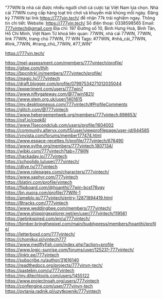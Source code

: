 "77WIN là nhà cái được nhiều người chơi cá cược tại Việt Nam lựa chọn. Nhà cái 77WIN cung cấp hàng loạt trò chơi và khuyến mãi khủng mỗi ngày. Đăng ký 77WIN tại link https://777vin.tech/ để nhận 77k trải nghiệm ngay.
Thông tin chi tiết:
Website: https://777vin.tech/
Số điện thoại: 0338598565
Email: 777vintech@gmail.com
Địa chỉ: 197 Đường số 10, Bình Hưng Hoà, Bình Tân, Hồ Chí Minh, Việt Nam
Từ khoá liên quan: 77WIN, nhà cái 77WIN, 77WIN, link 77WIN, trang chủ 77WIN, 77 WIN
Tags: #77WIN, #nhà_cái_77WIN, #link_77WIN, #trang_chủ_77WIN, #77_WIN"

		
		
		
https://777vin.tech/		
		
		
		
https://mel-assessment.com/members/777vintech/profile/		
https://gitee.com/thih		
https://bpcnitrkl.in/members/777vintech/profile/		
https://magic.ly/777vintech		
https://draft.blogger.com/profile/07997534271012035044		
https://experiment.com/users/777win7		
https://www.niftygateway.com/@77win1821/		
https://www.stem.org.uk/user/1401615		
https://my.desktopnexus.com/777vintech/#ProfileComments		
https://glitch.com/@777vintech		
https://www.hebergementweb.org/members/777vintech.698653/		
https://osf.io/cpqk8/		
https://www.11secondclub.com/users/profile/1604002		
https://community.alteryx.com/t5/user/viewprofilepage/user-id/644585		
https://vnvista.com/forums/member177474.html		
https://www.espace-recettes.fr/profile/777vintech/676490		
https://www.sythe.org/members/777vintech.1807134/		
https://wibki.com/777vintech?tab=77WIN		
https://hackaday.io/777vintech		
https://schoolido.lu/user/777vintech/		
https://dlive.tv/777vintech		
https://www.rolepages.com/characters/777vintech/		
https://www.xaphyr.com/777vintech		
https://blatini.com/profile/vintech		
https://flipboard.com/@hoanthi/77win-bcsf76vqy		
https://bn.quora.com/profile/77WIN-1		
https://ameblo.jp/777vintech/entry-12871894419.html		
https://8tracks.com/777vintech		
https://www.weddingbee.com/members/777vintech/		
https://www.shippingexplorer.net/en/user/777vintech/119561		
https://getinkspired.com/en/u/777vintech/		
https://bimber.bringthepixel.com/main/buddypress/members/hoanthi/profile/		
https://letterboxd.com/777vintech/		
https://chomikuj.pl/vintech777		
https://www.medflyfish.com/index.php?action=profile		
https://www.logic-sunrise.com/forums/user/125231-777vintech/		
https://linktr.ee/777vintech		
https://subscribe.ru/author/31616140		
https://readthedocs.org/projects/777vinvn-tech/		
https://pastebin.com/u/777vintech		
https://my.djtechtools.com/users/1455122		
https://www.projectnoah.org/users/777vintech		
https://confengine.com/user/777vinvn-tech		
https://pytania.radnik.pl/uzytkownik/777vintech		
		
		
		
		
		
		
		
		
		